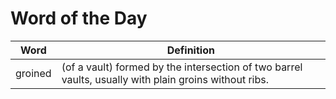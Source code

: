 # Word of the Day

|Word|Definition|
|---|---|
|groined|(of a vault) formed by the intersection of two barrel vaults, usually with plain groins without ribs.|